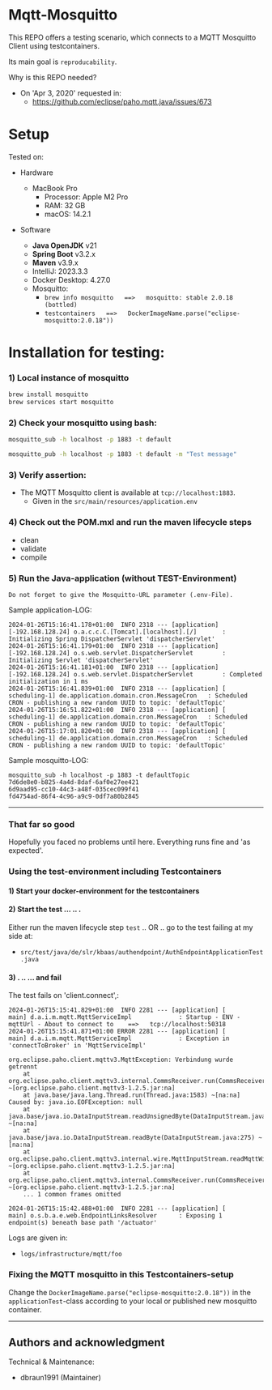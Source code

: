 # Mqtt-Mosquitto

This REPO offers a testing scenario, which connects to a MQTT Mosquitto Client using testcontainers.

Its main goal is `reproducability`.

Why is this REPO needed?

- On 'Apr 3, 2020' requested in:
  - https://github.com/eclipse/paho.mqtt.java/issues/673


# Setup

Tested on:

- Hardware
  - MacBook Pro
    - Processor: Apple M2 Pro
    - RAM: 32 GB
    - macOS: 14.2.1


- Software
  * **Java OpenJDK** v21
  * **Spring Boot** v3.2.x
  * **Maven** v3.9.x
  - IntelliJ: 2023.3.3
  - Docker Desktop: 4.27.0
  - Mosquitto:
    - `brew info mosquitto   ==>   mosquitto: stable 2.0.18 (bottled)`
    - `testcontainers   ==>   DockerImageName.parse("eclipse-mosquitto:2.0.18"))`



# Installation for testing:

### 1) Local instance of mosquitto

```bash
brew install mosquitto
brew services start mosquitto
```

### 2) Check your mosquitto using bash:
```bash
mosquitto_sub -h localhost -p 1883 -t default
```
```bash
mosquitto_pub -h localhost -p 1883 -t default -m "Test message"
```

### 3) Verify assertion:
- The MQTT Mosquitto client is available at `tcp://localhost:1883`.
  - Given in the `src/main/resources/application.env`

### 4) Check out the POM.mxl and run the maven lifecycle steps
- clean
- validate
- compile

### 5) Run the Java-application (without TEST-Environment)

`Do not forget to give the Mosquitto-URL parameter (.env-File).`

Sample application-LOG:
```
2024-01-26T15:16:41.178+01:00  INFO 2318 --- [application] [-192.168.128.24] o.a.c.c.C.[Tomcat].[localhost].[/]       : Initializing Spring DispatcherServlet 'dispatcherServlet'
2024-01-26T15:16:41.179+01:00  INFO 2318 --- [application] [-192.168.128.24] o.s.web.servlet.DispatcherServlet        : Initializing Servlet 'dispatcherServlet'
2024-01-26T15:16:41.181+01:00  INFO 2318 --- [application] [-192.168.128.24] o.s.web.servlet.DispatcherServlet        : Completed initialization in 1 ms
2024-01-26T15:16:41.839+01:00  INFO 2318 --- [application] [   scheduling-1] de.application.domain.cron.MessageCron   : Scheduled CRON - publishing a new random UUID to topic: 'defaultTopic'
2024-01-26T15:16:51.822+01:00  INFO 2318 --- [application] [   scheduling-1] de.application.domain.cron.MessageCron   : Scheduled CRON - publishing a new random UUID to topic: 'defaultTopic'
2024-01-26T15:17:01.820+01:00  INFO 2318 --- [application] [   scheduling-1] de.application.domain.cron.MessageCron   : Scheduled CRON - publishing a new random UUID to topic: 'defaultTopic'
```

Sample mosquitto-LOG:
```
mosquitto_sub -h localhost -p 1883 -t defaultTopic
7d6de8e0-b825-4a4d-8daf-6af0e27ee421
6d9aad95-cc10-44c3-a48f-035cec099f41
fd4754ad-86f4-4c96-a9c9-0df7a80b2845
```

---

### That far so good

Hopefully you faced no problems until here.
Everything runs fine and 'as expected'.



### Using the test-environment including Testcontainers

#### 1) Start your docker-environment for the testcontainers

#### 2) Start the test ... .. .

Either run the maven lifecycle step `test`
.. OR ..
go to the test failing at my side at:
- `src/test/java/de/slr/kbaas/authendpoint/AuthEndpointApplicationTest.java`

#### 3) . .. ... and fail

The test fails on 'client.connect',:
```
2024-01-26T15:15:41.829+01:00  INFO 2281 --- [application] [           main] d.a.i.m.mqtt.MqttServiceImpl             : Startup - ENV - mqttUrl - About to connect to    ==>   tcp://localhost:50318
2024-01-26T15:15:41.871+01:00 ERROR 2281 --- [application] [           main] d.a.i.m.mqtt.MqttServiceImpl             : Exception in 'connectToBroker' in 'MqttServiceImpl'

org.eclipse.paho.client.mqttv3.MqttException: Verbindung wurde getrennt
	at org.eclipse.paho.client.mqttv3.internal.CommsReceiver.run(CommsReceiver.java:197) ~[org.eclipse.paho.client.mqttv3-1.2.5.jar:na]
	at java.base/java.lang.Thread.run(Thread.java:1583) ~[na:na]
Caused by: java.io.EOFException: null
	at java.base/java.io.DataInputStream.readUnsignedByte(DataInputStream.java:297) ~[na:na]
	at java.base/java.io.DataInputStream.readByte(DataInputStream.java:275) ~[na:na]
	at org.eclipse.paho.client.mqttv3.internal.wire.MqttInputStream.readMqttWireMessage(MqttInputStream.java:92) ~[org.eclipse.paho.client.mqttv3-1.2.5.jar:na]
	at org.eclipse.paho.client.mqttv3.internal.CommsReceiver.run(CommsReceiver.java:137) ~[org.eclipse.paho.client.mqttv3-1.2.5.jar:na]
	... 1 common frames omitted

2024-01-26T15:15:42.488+01:00  INFO 2281 --- [application] [           main] o.s.b.a.e.web.EndpointLinksResolver      : Exposing 1 endpoint(s) beneath base path '/actuator'
```

Logs are given in:
- `logs/infrastructure/mqtt/foo`



### Fixing the MQTT mosquitto in this Testcontainers-setup

Change the `DockerImageName.parse("eclipse-mosquitto:2.0.18"))`
in the `applicationTest`-class according to your local or published new mosquitto container.


---

## Authors and acknowledgment

Technical & Maintenance:
- dbraun1991 (Maintainer)

